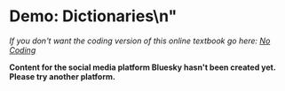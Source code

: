 # Demo: Dictionaries\n"
_If you don't want the coding version of this online textbook go here: <a href='../../../nocode/ch05_history/04_list_data_python/02_demo_dictionaries.html'>No Coding</a>_

__Content for the social media platform Bluesky hasn't been created yet. Please try another platform.__